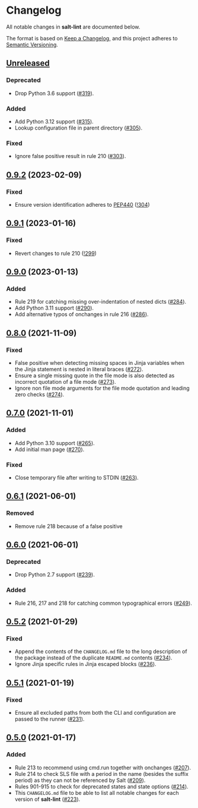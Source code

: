 # Changelog
All notable changes in **salt-lint** are documented below.

The format is based on [Keep a Changelog](https://keepachangelog.com/en/1.0.0/), and this project adheres to [Semantic Versioning](https://semver.org/spec/v2.0.0.html).

## [Unreleased]
### Deprecated
- Drop Python 3.6 support ([#319](https://github.com/warpnet/salt-lint/pull/319)).

### Added
- Add Python 3.12 support ([#315](https://github.com/warpnet/salt-lint/pull/315)).
- Lookup configuration file in parent directory ([#305](https://github.com/warpnet/salt-lint/pull/305)).

### Fixed
- Ignore false positive result in rule 210 ([#303](https://github.com/warpnet/salt-lint/pull/303)).

## [0.9.2] (2023-02-09)
### Fixed
- Ensure version identification adheres to [PEP440](https://peps.python.org/pep-0440/) ([!304](https://github.com/warpnet/salt-lint/issues/304))

## [0.9.1] (2023-01-16)
### Fixed
- Revert changes to rule 210 ([!299](https://github.com/warpnet/salt-lint/issues/299))

## [0.9.0] (2023-01-13)
### Added
- Rule 219 for catching missing over-indentation of nested dicts ([#284](https://github.com/warpnet/salt-lint/pull/284)).
- Add Python 3.11 support ([#290](https://github.com/warpnet/salt-lint/pull/290)).
- Add alternative typos of onchanges in rule 216 ([#286](https://github.com/warpnet/salt-lint/pull/286)).

## [0.8.0] (2021-11-09)
### Fixed
- False positive when detecting missing spaces in Jinja variables when the Jinja statement is nested in literal braces ([#272](https://github.com/warpnet/salt-lint/pull/272)).
- Ensure a single missing quote in the file mode is also detected as incorrect quotation of a file mode ([#273](https://github.com/warpnet/salt-lint/pull/273)).
- Ignore non file mode arguments for the file mode quotation and leading zero checks ([#274](https://github.com/warpnet/salt-lint/pull/274)).

## [0.7.0] (2021-11-01)
### Added
- Add Python 3.10 support ([#265](https://github.com/warpnet/salt-lint/pull/265)).
- Add initial man page ([#270](https://github.com/warpnet/salt-lint/pull/270)).

### Fixed
- Close temporary file after writing to STDIN ([#263](https://github.com/warpnet/salt-lint/pull/263)).

## [0.6.1] (2021-06-01)
### Removed
- Remove rule 218 because of a false positive

## [0.6.0] (2021-06-01)
### Deprecated
- Drop Python 2.7 support ([#239](https://github.com/warpnet/salt-lint/pull/239)).

### Added
- Rule 216, 217 and 218 for catching common typographical errors ([#249](https://github.com/warpnet/salt-lint/pull/249)).

## [0.5.2] (2021-01-29)
### Fixed
- Append the contents of the `CHANGELOG.md` file to the long description of the package instead of the duplicate `README.md` contents ([#234](https://github.com/warpnet/salt-lint/pull/234)).
- Ignore Jinja specific rules in Jinja escaped blocks ([#236](https://github.com/warpnet/salt-lint/pull/236)).

## [0.5.1] (2021-01-19)
### Fixed
- Ensure all excluded paths from both the CLI and configuration are passed to the runner ([#231](https://github.com/warpnet/salt-lint/pull/231)).

## [0.5.0] (2021-01-17)
### Added
- Rule 213 to recommend using cmd.run together with onchanges ([#207](https://github.com/warpnet/salt-lint/pull/207)).
- Rule 214 to check SLS file with a period in the name (besides the suffix period) as they can not be referenced by Salt ([#209](https://github.com/warpnet/salt-lint/pull/209)).
- Rules 901-915 to check for deprecated states and state options ([#214](https://github.com/warpnet/salt-lint/pull/214)).
- This `CHANGELOG.md` file to be able to list all notable changes for each version of **salt-lint** ([#223](https://github.com/warpnet/salt-lint/pull/223)).

[Unreleased]: https://github.com/warpnet/salt-lint/compare/v0.9.2...HEAD
[0.9.2]: https://github.com/warpnet/salt-lint/compare/v0.9.1...v0.9.2]
[0.9.1]: https://github.com/warpnet/salt-lint/compare/v0.9.0...v0.9.1
[0.9.0]: https://github.com/warpnet/salt-lint/compare/v0.8.0...v0.9.0
[0.8.0]: https://github.com/warpnet/salt-lint/compare/v0.7.0...v0.8.0
[0.7.0]: https://github.com/warpnet/salt-lint/compare/v0.6.1...v0.7.0
[0.6.1]: https://github.com/warpnet/salt-lint/compare/v0.6.0...v0.6.1
[0.6.0]: https://github.com/warpnet/salt-lint/compare/v0.5.2...v0.6.0
[0.5.2]: https://github.com/warpnet/salt-lint/compare/v0.5.1...v0.5.2
[0.5.1]: https://github.com/warpnet/salt-lint/compare/v0.5.0...v0.5.1
[0.5.0]: https://github.com/warpnet/salt-lint/compare/v0.4.2...v0.5.0
